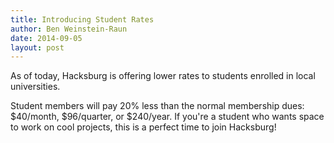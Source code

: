 ```yaml
---
title: Introducing Student Rates
author: Ben Weinstein-Raun
date: 2014-09-05
layout: post
---
```

As of today, Hacksburg is offering lower rates to students enrolled in local universities.

Student members will pay 20% less than the normal membership dues: $40/month, $96/quarter, or $240/year.
If you're a student who wants space to work on cool projects, this is a perfect time to join Hacksburg!
